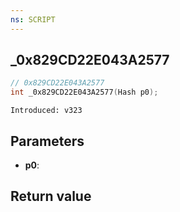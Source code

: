 ```yaml
---
ns: SCRIPT
---
```

## _0x829CD22E043A2577

```c
// 0x829CD22E043A2577
int _0x829CD22E043A2577(Hash p0);
```

```
Introduced: v323
```

## Parameters
* **p0**:

## Return value
